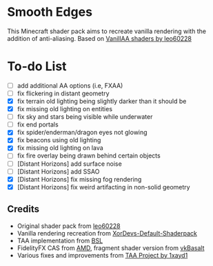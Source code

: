 # Smooth Edges
This Minecraft shader pack aims to recreate vanilla rendering with the addition of anti-aliasing. Based on [VanillAA shaders by leo60228](https://github.com/leo60228/VanillAA-Shaders)

# To-do List
- [ ] add additional AA options (i.e, FXAA)
- [ ] fix flickering in distant geometry
- [x] fix terrain old lighting being slightly darker than it should be
- [x] fix missing old lighting on entities
- [ ] fix sky and stars being visible while underwater
- [ ] fix end portals
- [x] fix spider/enderman/dragon eyes not glowing
- [x] fix beacons using old lighting
- [x] fix missing old lighting on lava
- [ ] fix fire overlay being drawn behind certain objects
- [ ] [Distant Horizons] add surface noise
- [ ] [Distant Horizons] add SSAO
- [x] [Distant Horizons] fix missing fog rendering
- [x] [Distant Horizons] fix weird artifacting in non-solid geometry

## Credits
* Original shader pack from [leo60228](https://github.com/leo60228)
* Vanilla rendering recreation from [XorDevs-Default-Shaderpack](https://github.com/XorDev/XorDevs-Default-Shaderpack)
* TAA implementation from [BSL](https://bitslablab.com/bslshaders/)
* FidelityFX CAS from [AMD](https://github.com/GPUOpen-Effects/FidelityFX-CAS), fragment shader version from [vkBasalt](https://github.com/DadSchoorse/vkBasalt)
* Various fixes and improvements from [TAA Project by 1xayd1](https://modrinth.com/shader/taa)